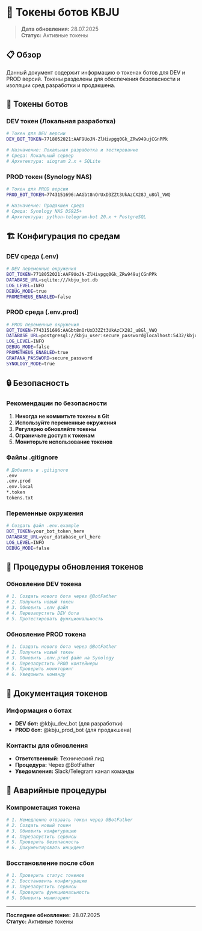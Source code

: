 # 🔑 Токены ботов KBJU

> **Дата обновления:** 28.07.2025  
> **Статус:** Активные токены

## 📋 Обзор

Данный документ содержит информацию о токенах ботов для DEV и PROD версий. Токены разделены для обеспечения безопасности и изоляции сред разработки и продакшена.

## 🔐 Токены ботов

### DEV токен (Локальная разработка)
```bash
# Токен для DEV версии
DEV_BOT_TOKEN=7718052021:AAF9UoJN-ZlHivpgq0Gk_ZRw949ujCGnPPk

# Назначение: Локальная разработка и тестирование
# Среда: Локальный сервер
# Архитектура: aiogram 2.x + SQLite
```

### PROD токен (Synology NAS)
```bash
# Токен для PROD версии
PROD_BOT_TOKEN=7743151696:AAGbt8nOrUxD3ZZt3UkAzCX28J_u8Gl_VWQ

# Назначение: Продакшен среда
# Среда: Synology NAS DS925+
# Архитектура: python-telegram-bot 20.x + PostgreSQL
```

## 🏗️ Конфигурация по средам

### DEV среда (.env)
```bash
# DEV переменные окружения
BOT_TOKEN=7718052021:AAF9UoJN-ZlHivpgq0Gk_ZRw949ujCGnPPk
DATABASE_URL=sqlite:///kbju_bot.db
LOG_LEVEL=INFO
DEBUG_MODE=true
PROMETHEUS_ENABLED=false
```

### PROD среда (.env.prod)
```bash
# PROD переменные окружения
BOT_TOKEN=7743151696:AAGbt8nOrUxD3ZZt3UkAzCX28J_u8Gl_VWQ
DATABASE_URL=postgresql://kbju_user:secure_password@localhost:5432/kbju_bot
LOG_LEVEL=INFO
DEBUG_MODE=false
PROMETHEUS_ENABLED=true
GRAFANA_PASSWORD=secure_password
SYNOLOGY_MODE=true
```

## 🔒 Безопасность

### Рекомендации по безопасности
1. **Никогда не коммитьте токены в Git**
2. **Используйте переменные окружения**
3. **Регулярно обновляйте токены**
4. **Ограничьте доступ к токенам**
5. **Мониторьте использование токенов**

### Файлы .gitignore
```bash
# Добавить в .gitignore
.env
.env.prod
.env.local
*.token
tokens.txt
```

### Переменные окружения
```bash
# Создать файл .env.example
BOT_TOKEN=your_bot_token_here
DATABASE_URL=your_database_url_here
LOG_LEVEL=INFO
DEBUG_MODE=false
```



## 🔄 Процедуры обновления токенов

### Обновление DEV токена
```bash
# 1. Создать нового бота через @BotFather
# 2. Получить новый токен
# 3. Обновить .env файл
# 4. Перезапустить DEV бота
# 5. Протестировать функциональность
```

### Обновление PROD токена
```bash
# 1. Создать нового бота через @BotFather
# 2. Получить новый токен
# 3. Обновить .env.prod файл на Synology
# 4. Перезапустить PROD контейнеры
# 5. Проверить мониторинг
# 6. Уведомить команду
```

## 📝 Документация токенов

### Информация о ботах
- **DEV бот:** @kbju_dev_bot (для разработки)
- **PROD бот:** @kbju_prod_bot (для продакшена)

### Контакты для обновления
- **Ответственный:** Технический лид
- **Процедура:** Через @BotFather
- **Уведомления:** Slack/Telegram канал команды

## 🚨 Аварийные процедуры

### Компрометация токена
```bash
# 1. Немедленно отозвать токен через @BotFather
# 2. Создать новый токен
# 3. Обновить конфигурацию
# 4. Перезапустить сервисы
# 5. Проверить безопасность
# 6. Документировать инцидент
```

### Восстановление после сбоя
```bash
# 1. Проверить статус токенов
# 2. Восстановить конфигурацию
# 3. Перезапустить сервисы
# 4. Проверить функциональность
# 5. Обновить мониторинг
```

---

**Последнее обновление:** 28.07.2025  
**Статус:** Активные токены 